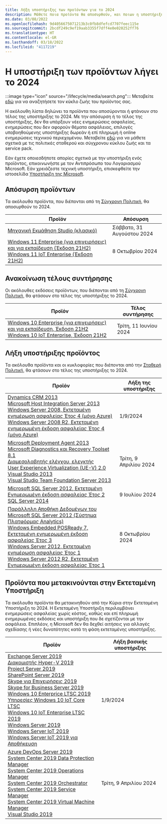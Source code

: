 ```yaml
---
title: Λήξη υποστήριξης των προϊόντων για το 2024
description: Μάθετε ποια προϊόντα θα αποσυρθούν, και ποιων η υποστήριξη θα τερματισθεί ή θα μετακινηθούν από την κύρια υποστήριξη στην εκτεταμένη υποστήριξη το 2024.
ms.date: 03/08/2022
ms.openlocfilehash: 9d4056675071213b3c0fb8dfefcd7707feec115e
ms.sourcegitcommit: 2bcdf249c9ef19aab3355f7dff4e0e020252ff76
ms.translationtype: HT
ms.contentlocale: el-GR
ms.lasthandoff: 03/18/2022
ms.locfileid: "4117219"
---
```

# <a name="products-ending-support-in-2024"></a>Η υποστήριξη των προϊόντων λήγει το 2024

:::image type="icon" source="/lifecycle/media/search.png":::
Μεταβείτε [εδώ](/lifecycle/products/) για να αναζητήσετε τον κύκλο ζωής του προϊόντος σας.

Η ακόλουθη λίστα δηλώνει τα προϊόντα που αποσύρονται ή φτάνουν στο τέλος της υποστήριξης το 2024. Με την απόσυρση ή το τέλος της υποστήριξης, δεν θα υπάρξουν νέες ενημερώσεις ασφαλείας, ενημερώσεις που δεν αφορούν θέματα ασφάλειας, επιλογές υποβοηθούμενης υποστήριξης δωρεάν ή επί πληρωμή ή online ενημερώσεις τεχνικού περιεχομένου. Μεταβείτε [εδώ](/lifecycle/overview/product-end-of-support-overview) για να μάθετε σχετικά με τις πολιτικές σταθερού και σύγχρονου κύκλου ζωής και τα service pack.

Εάν έχετε οποιεσδήποτε απορίες σχετικά με την υποστήριξη ενός προϊόντος, επικοινωνήστε με τον Αντιπρόσωπο του Λογαριασμού Microsoft. Εάν χρειάζεστε τεχνική υποστήριξη, επισκεφθείτε την ιστοσελίδα [Υποστήριξη της Microsoft](https://support.microsoft.com/contactus/?ws=support).

## <a name="product-retirements"></a>Απόσυρση προϊόντων

Τα ακόλουθα προϊόντα, που διέπονται από τη [Σύγχρονη Πολιτική](/lifecycle/policies/modern), θα αποσυρθούν το 2024.

| Προϊόν | Απόσυρση |
| --- | --- |
| [Μηχανική Εκμάθηση Studio (κλασικό)](/lifecycle/products/machine-learning-studio-classic?branch=live)<br> | Σάββατο, 31 Αυγούστου 2024 |
| [Windows 11 Enterprise (για επιχειρήσεις) και για εκπαίδευση (Έκδοση 21H2)](/lifecycle/products/windows-11-enterprise-and-education-version-21h2?branch=live)<br>[Windows 11 IoT Enterprise (Έκδοση 21H2)](/lifecycle/products/windows-11-iot-enterprise-version-21h2?branch=live)<br> | 8 Οκτωβρίου 2024 |


## <a name="release-end-of-servicing"></a>Ανακοίνωση τέλους συντήρησης

Οι ακόλουθες εκδόσεις προϊόντων, που διέπονται από τη [Σύγχρονη Πολιτική](/lifecycle/policies/modern), θα φτάσουν στο τέλος της υποστήριξης το 2024.

| Προϊόν | Τέλος συντήρησης |
| --- | --- |
| [Windows 10 Enterprise (για επιχειρήσεις) και για εκπαίδευση, Έκδοση 21H2](/lifecycle/products/windows-10-enterprise-and-education?branch=live)<br>[Windows 10 IoT Enterprise, Έκδοση 21H2](/lifecycle/products/windows-10-iot-enterprise?branch=live)<br> | Τρίτη, 11 Ιουνίου 2024 |


## <a name="products-reaching-end-of-support"></a>Λήξη υποστήριξης προϊόντος

Τα ακόλουθα προϊόντα και οι κυκλοφορίες που διέπονται από την [Σταθερή Πολιτική](/lifecycle/policies/fixed), θα φτάσουν στο τέλος της υποστήριξης το 2024.

| Προϊόν | Λήξη της υποστήριξης |
| --- | --- |
| [Dynamics CRM 2013](/lifecycle/products/dynamics-crm-2013?branch=live)<br>[Microsoft Host Integration Server 2013](/lifecycle/products/microsoft-host-integration-server-2013?branch=live)<br>[Windows Server 2008, Εκτεταμένη ενημέρωση ασφαλείας Έτος 4 (μόνο Azure)](/lifecycle/products/windows-server-2008?branch=live)<br>[Windows Server 2008 R2, Εκτεταμένη ενημερωμένη έκδοση ασφαλείας Έτος 4 (μόνο Azure)](/lifecycle/products/windows-server-2008-r2?branch=live)<br> | 1/9/2024 |
| [Microsoft Deployment Agent 2013](/lifecycle/products/microsoft-deployment-agent-2013?branch=live)<br>[Microsoft Diagnostics και Recovery Toolset 8.1](/lifecycle/products/microsoft-diagnostics-and-recovery-toolset-81?branch=live)<br>[Διαμεσολαβητής ελέγχου, ελεγκτής](/lifecycle/products/test-agent-controller?branch=live)<br>[User Experience Virtualization (UE-V) 2.0](/lifecycle/products/user-experience-virtualization-uev-20?branch=live)<br>[Visual Studio 2013](/lifecycle/products/visual-studio-2013?branch=live)<br>[Visual Studio Team Foundation Server 2013](/lifecycle/products/visual-studio-team-foundation-server-2013?branch=live)<br> | Τρίτη, 9 Απριλίου 2024 |
| [Microsoft SQL Server 2012, Εκτεταμένη Ενημερωμένη έκδοση ασφαλείας Έτος 2](/lifecycle/products/microsoft-sql-server-2012?branch=live)<br>[SQL Server 2014](/lifecycle/products/sql-server-2014?branch=live)<br> | 9 Ιουλίου 2024 |
| [Παράλληλη Αποθήκη Δεδομένων του Microsoft SQL Server 2012 (Σύστημα Πλατφόρμας Analytics)](/lifecycle/products/microsoft-sql-server-2012-parallel-data-warehouse-analytics-platform-system?branch=live)<br>[Windows Embedded POSReady 7, Εκτεταμένη ενημερωμένη έκδοση ασφαλείας Έτος 3](/lifecycle/products/windows-embedded-posready-7?branch=live)<br>[Windows Server 2012, Εκτεταμένη ενημέρωση ασφαλείας Έτος 1](/lifecycle/products/windows-server-2012?branch=live)<br>[Windows Server 2012 R2, Εκτεταμένη Ενημερωμένη έκδοση ασφαλείας Έτος 1](/lifecycle/products/windows-server-2012-r2?branch=live)<br> | 8 Οκτωβρίου 2024 |


## <a name="products-moving-to-extended-support"></a>Προϊόντα που μετακινούνται στην Εκτεταμένη Υποστήριξη

Τα ακόλουθα προϊόντα θα μετακινηθούν από την Κύρια στην Εκτεταμένη Υποστήριξη το 2024. Η Εκτεταμένη Υποστήριξη περιλαμβάνει ενημερώσεις ασφαλείας χωρίς κόστος, καθώς και επί πληρωμή ενημερωμένες εκδόσεις και υποστήριξη που δε σχετίζονται με την ασφάλεια. Επιπλέον, η Microsoft δεν θα δεχθεί αιτήσεις για αλλαγές σχεδίασης ή νέες δυνατότητες κατά τη φάση εκτεταμένης υποστήριξης.

| Προϊόν | Λήξη βασικής υποστήριξης |
| --- | --- |
| [Exchange Server 2019](/lifecycle/products/exchange-server-2019?branch=live)<br>[Διακομιστής Hyper-V 2019](/lifecycle/products/hyperv-server-2019?branch=live)<br>[Project Server 2019](/lifecycle/products/project-server-2019?branch=live)<br>[SharePoint Server 2019](/lifecycle/products/sharepoint-server-2019?branch=live)<br>[Skype για Επιχειρήσεις 2019](/lifecycle/products/skype-for-business-2019?branch=live)<br>[Skype for Business Server 2019](/lifecycle/products/skype-for-business-server-2019?branch=live)<br>[Windows 10 Enterprice LTSC 2019](/lifecycle/products/windows-10-enterprise-ltsc-2019?branch=live)<br>[Υπηρεσίες Windows 10 IoT Core LTSC](/lifecycle/products/windows-10-iot-core-ltsc?branch=live)<br>[Windows 10 IoT Enterprise LTSC 2019](/lifecycle/products/windows-10-iot-enterprise-ltsc-2019?branch=live)<br>[Windows Server 2019](/lifecycle/products/windows-server-2019?branch=live)<br>[Windows Server IoT 2019](/lifecycle/products/windows-server-iot-2019?branch=live)<br>[Windows Server IoT 2019 για Αποθήκευση](/lifecycle/products/windows-server-iot-2019-for-storage?branch=live)<br> | 1/9/2024 |
| [Azure DevOps Server 2019](/lifecycle/products/azure-devops-server-2019?branch=live)<br>[System Center 2019 Data Protection Manager](/lifecycle/products/system-center-2019-data-protection-manager?branch=live)<br>[System Center 2019 Operations Manager](/lifecycle/products/system-center-2019-operations-manager?branch=live)<br>[System Center 2019 Orchestrator](/lifecycle/products/system-center-2019-orchestrator?branch=live)<br>[System Center 2019 Service Manager](/lifecycle/products/system-center-2019-service-manager?branch=live)<br>[System Center 2019 Virtual Machine Manager](/lifecycle/products/system-center-2019-virtual-machine-manager?branch=live)<br>[Visual Studio 2019](/lifecycle/products/visual-studio-2019?branch=live)<br> | Τρίτη, 9 Απριλίου 2024 |
